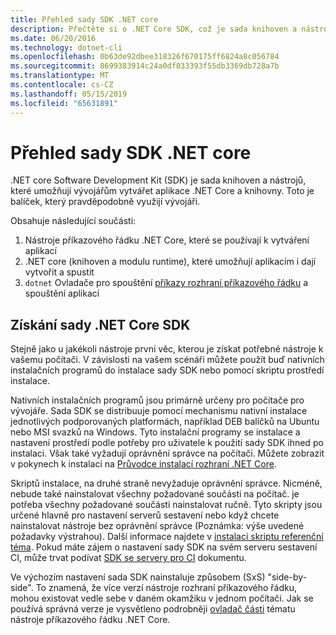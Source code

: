```yaml
---
title: Přehled sady SDK .NET core
description: Přečtěte si o .NET Core SDK, což je sada knihoven a nástrojů pro vytváření projektů .NET Core.
ms.date: 06/20/2016
ms.technology: dotnet-cli
ms.openlocfilehash: 0b63de92dbee318326f670175ff6824a8c056784
ms.sourcegitcommit: 8699383914c24a0df033393f55db3369db728a7b
ms.translationtype: MT
ms.contentlocale: cs-CZ
ms.lasthandoff: 05/15/2019
ms.locfileid: "65631891"
---
```

# <a name="net-core-sdk-overview"></a>Přehled sady SDK .NET core

.NET core Software Development Kit (SDK) je sada knihoven a nástrojů, které umožňují vývojářům vytvářet aplikace .NET Core a knihovny. Toto je balíček, který pravděpodobně využijí vývojáři. 

Obsahuje následující součásti:

1. Nástroje příkazového řádku .NET Core, které se používají k vytváření aplikací
2. .NET core (knihoven a modulu runtime), které umožňují aplikacím i dají vytvořit a spustit
3. `dotnet` Ovladače pro spouštění [příkazy rozhraní příkazového řádku](tools/index.md) a spouštění aplikací

## <a name="acquiring-the-net-core-sdk"></a>Získání sady .NET Core SDK
Stejně jako u jakékoli nástroje první věc, kterou je získat potřebné nástroje k vašemu počítači. V závislosti na vašem scénáři můžete použít buď nativních instalačních programů do instalace sady SDK nebo pomocí skriptu prostředí instalace.

Nativních instalačních programů jsou primárně určeny pro počítače pro vývojáře. Sada SDK se distribuuje pomocí mechanismu nativní instalace jednotlivých podporovaných platformách, například DEB balíčků na Ubuntu nebo MSI svazků na Windows. Tyto instalační programy se instalace a nastavení prostředí podle potřeby pro uživatele k použití sady SDK ihned po instalaci. Však také vyžadují oprávnění správce na počítači. Můžete zobrazit v pokynech k instalaci na [Průvodce instalací rozhraní .NET Core](https://aka.ms/dotnetcoregs).

Skriptů instalace, na druhé straně nevyžaduje oprávnění správce. Nicméně, nebude také nainstalovat všechny požadované součásti na počítač. je potřeba všechny požadované součásti nainstalovat ručně. Tyto skripty jsou určené hlavně pro nastavení serverů sestavení nebo když chcete nainstalovat nástroje bez oprávnění správce (Poznámka: výše uvedené požadavky výstrahou). Další informace najdete v [instalaci skriptu referenční téma](tools/dotnet-install-script.md). Pokud máte zájem o nastavení sady SDK na svém serveru sestavení CI, může trvat podívat [SDK se servery pro CI](tools/using-ci-with-cli.md) dokumentu.

Ve výchozím nastavení sada SDK nainstaluje způsobem (SxS) "side-by-side". To znamená, že více verzí nástroje rozhraní příkazového řádku, mohou existovat vedle sebe v daném okamžiku v jednom počítači. Jak se používá správná verze je vysvětleno podrobněji [ovladač části](tools/index.md#driver) tématu nástroje příkazového řádku .NET Core.
